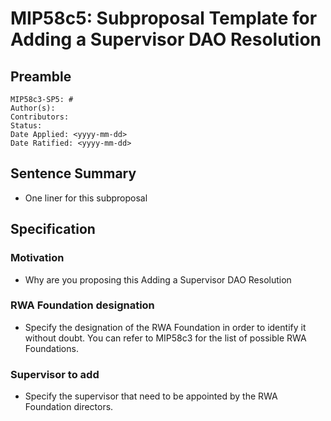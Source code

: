 # MIP58c5: Subproposal Template for Adding a Supervisor DAO Resolution

## Preamble

```
MIP58c3-SP5: #
Author(s):
Contributors:
Status: 
Date Applied: <yyyy-mm-dd>
Date Ratified: <yyyy-mm-dd>
```

## Sentence Summary

- One liner for this subproposal

## Specification

### Motivation

- Why are you proposing this Adding a Supervisor DAO Resolution

### RWA Foundation designation

- Specify the designation of the RWA Foundation in order to identify it without doubt. You can refer to MIP58c3 for the list of possible RWA Foundations.

### Supervisor to add

- Specify the supervisor that need to be appointed by the RWA Foundation directors.